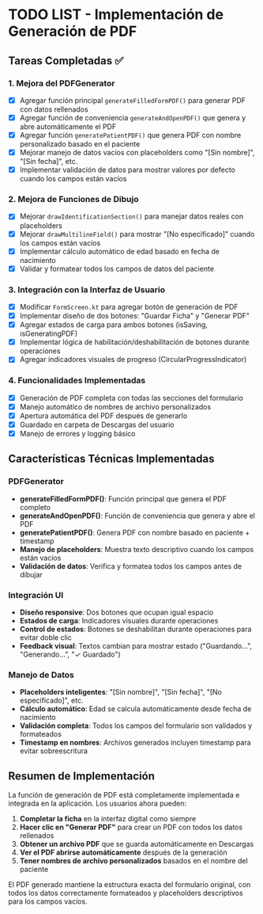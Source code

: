 # TODO LIST - Implementación de Generación de PDF

## Tareas Completadas ✅

### 1. Mejora del PDFGenerator
- [x] Agregar función principal `generateFilledFormPDF()` para generar PDF con datos rellenados
- [x] Agregar función de conveniencia `generateAndOpenPDF()` que genera y abre automáticamente el PDF
- [x] Agregar función `generatePatientPDF()` que genera PDF con nombre personalizado basado en el paciente
- [x] Mejorar manejo de datos vacíos con placeholders como "[Sin nombre]", "[Sin fecha]", etc.
- [x] Implementar validación de datos para mostrar valores por defecto cuando los campos están vacíos

### 2. Mejora de Funciones de Dibujo
- [x] Mejorar `drawIdentificationSection()` para manejar datos reales con placeholders
- [x] Mejorar `drawMultilineField()` para mostrar "[No especificado]" cuando los campos están vacíos
- [x] Implementar cálculo automático de edad basado en fecha de nacimiento
- [x] Validar y formatear todos los campos de datos del paciente

### 3. Integración con la Interfaz de Usuario
- [x] Modificar `FormScreen.kt` para agregar botón de generación de PDF
- [x] Implementar diseño de dos botones: "Guardar Ficha" y "Generar PDF"
- [x] Agregar estados de carga para ambos botones (isSaving, isGeneratingPDF)
- [x] Implementar lógica de habilitación/deshabilitación de botones durante operaciones
- [x] Agregar indicadores visuales de progreso (CircularProgressIndicator)

### 4. Funcionalidades Implementadas
- [x] Generación de PDF completa con todas las secciones del formulario
- [x] Manejo automático de nombres de archivo personalizados
- [x] Apertura automática del PDF después de generarlo
- [x] Guardado en carpeta de Descargas del usuario
- [x] Manejo de errores y logging básico

## Características Técnicas Implementadas

### PDFGenerator
- **generateFilledFormPDF()**: Función principal que genera el PDF completo
- **generateAndOpenPDF()**: Función de conveniencia que genera y abre el PDF
- **generatePatientPDF()**: Genera PDF con nombre basado en paciente + timestamp
- **Manejo de placeholders**: Muestra texto descriptivo cuando los campos están vacíos
- **Validación de datos**: Verifica y formatea todos los campos antes de dibujar

### Integración UI
- **Diseño responsive**: Dos botones que ocupan igual espacio
- **Estados de carga**: Indicadores visuales durante operaciones
- **Control de estados**: Botones se deshabilitan durante operaciones para evitar doble clic
- **Feedback visual**: Textos cambian para mostrar estado ("Guardando...", "Generando...", "✓ Guardado")

### Manejo de Datos
- **Placeholders inteligentes**: "[Sin nombre]", "[Sin fecha]", "[No especificado]", etc.
- **Cálculo automático**: Edad se calcula automáticamente desde fecha de nacimiento
- **Validación completa**: Todos los campos del formulario son validados y formateados
- **Timestamp en nombres**: Archivos generados incluyen timestamp para evitar sobreescritura

## Resumen de Implementación

La función de generación de PDF está completamente implementada e integrada en la aplicación. Los usuarios ahora pueden:

1. **Completar la ficha** en la interfaz digital como siempre
2. **Hacer clic en "Generar PDF"** para crear un PDF con todos los datos rellenados
3. **Obtener un archivo PDF** que se guarda automáticamente en Descargas
4. **Ver el PDF abrirse automáticamente** después de la generación
5. **Tener nombres de archivo personalizados** basados en el nombre del paciente

El PDF generado mantiene la estructura exacta del formulario original, con todos los datos correctamente formateados y placeholders descriptivos para los campos vacíos.
